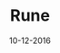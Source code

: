 ---
title: Rune
url: rune
comments: true
layout: rune
categories: [experiments]
tags: []
date: 10-12-2016
---